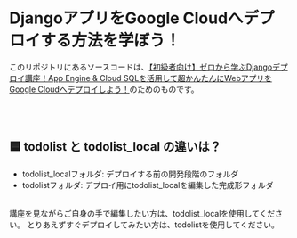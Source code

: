 # DjangoアプリをGoogle Cloudへデプロイする方法を学ぼう！
このリポジトリにあるソースコードは、[【初級者向け】ゼロから学ぶDjangoデプロイ講座！App Engine & Cloud SQLを活用して超かんたんにWebアプリをGoogle Cloudへデプロイしよう！](https://youtu.be/T_KAhPcq8b8 "【初級者向け】ゼロから学ぶDjangoデプロイ講座！App Engine & Cloud SQLを活用して超かんたんにWebアプリをGoogle Cloudへデプロイしよう！")のためのものです。

<br><br>

## :blue_square: todolist と todolist_local の違いは？
* todolist_localフォルダ: デプロイする前の開発段階のフォルダ
* todolistフォルダ: デプロイ用にtodolist_localを編集した完成形フォルダ
<br>
講座を見ながらご自身の手で編集したい方は、todolist_localを使用してください。
とりあえずすぐデプロイしてみたい方は、todolistを使用してください。